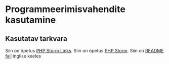 # Programmeerimisvahendite kasutamine
## Kasutatav tarkvara
Siin on õpetus [PHP Storm Links](https://help.github.com/articles/basic-writing-and-formatting-syntax/#links).
Siin on õpetus [PHP Storm](https://gist.github.com/PurpleBooth/109311bb0361f32d87a2).
Siin on [README fail](https://github.com/merka99/pvk/blob/master/REAME.en.md) inglise keeles 